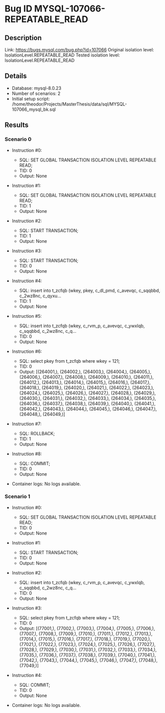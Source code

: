 # Bug ID MYSQL-107066-REPEATABLE_READ

## Description

Link:                     https://bugs.mysql.com/bug.php?id=107066
Original isolation level: IsolationLevel.REPEATABLE_READ
Tested isolation level:   IsolationLevel.REPEATABLE_READ


## Details
 * Database: mysql-8.0.23
 * Number of scenarios: 2
 * Initial setup script: /home/theodor/Projects/MasterThesis/data/sql/MYSQL-107066_mysql_bk.sql

## Results
### Scenario 0
 * Instruction #0:
     - SQL:  SET GLOBAL TRANSACTION ISOLATION LEVEL REPEATABLE READ;
     - TID: 0
     - Output: None
 * Instruction #1:
     - SQL:  SET GLOBAL TRANSACTION ISOLATION LEVEL REPEATABLE READ;
     - TID: 1
     - Output: None
 * Instruction #2:
     - SQL:  START TRANSACTION;
     - TID: 1
     - Output: None
 * Instruction #3:
     - SQL:  START TRANSACTION;
     - TID: 0
     - Output: None
 * Instruction #4:
     - SQL:  insert into t_zcfqb (wkey, pkey, c_dl_pmd, c_avevqc, c_sqqbbd, c_2wz8nc, c_qyxu...
     - TID: 1
     - Output: None
 * Instruction #5:
     - SQL:  insert into t_zcfqb (wkey, c_rvm_p, c_avevqc, c_ywxlqb, c_sqqbbd, c_2wz8nc, c_q...
     - TID: 0
     - Output: None
 * Instruction #6:
     - SQL:  select pkey from t_zcfqb where wkey = 121;
     - TID: 0
     - Output: [(264001,), (264002,), (264003,), (264004,), (264005,), (264006,), (264007,), (264008,), (264009,), (264010,), (264011,), (264012,), (264013,), (264014,), (264015,), (264016,), (264017,), (264018,), (264019,), (264020,), (264021,), (264022,), (264023,), (264024,), (264025,), (264026,), (264027,), (264028,), (264029,), (264030,), (264031,), (264032,), (264033,), (264034,), (264035,), (264036,), (264037,), (264038,), (264039,), (264040,), (264041,), (264042,), (264043,), (264044,), (264045,), (264046,), (264047,), (264048,), (264049,)]
 * Instruction #7:
     - SQL:  ROLLBACK;
     - TID: 1
     - Output: None
 * Instruction #8:
     - SQL:  COMMIT;
     - TID: 0
     - Output: None

 * Container logs:
   No logs available.

### Scenario 1
 * Instruction #0:
     - SQL:  SET GLOBAL TRANSACTION ISOLATION LEVEL REPEATABLE READ;
     - TID: 0
     - Output: None
 * Instruction #1:
     - SQL:  START TRANSACTION;
     - TID: 0
     - Output: None
 * Instruction #2:
     - SQL:  insert into t_zcfqb (wkey, c_rvm_p, c_avevqc, c_ywxlqb, c_sqqbbd, c_2wz8nc, c_q...
     - TID: 0
     - Output: None
 * Instruction #3:
     - SQL:  select pkey from t_zcfqb where wkey = 121;
     - TID: 0
     - Output: [(77001,), (77002,), (77003,), (77004,), (77005,), (77006,), (77007,), (77008,), (77009,), (77010,), (77011,), (77012,), (77013,), (77014,), (77015,), (77016,), (77017,), (77018,), (77019,), (77020,), (77021,), (77022,), (77023,), (77024,), (77025,), (77026,), (77027,), (77028,), (77029,), (77030,), (77031,), (77032,), (77033,), (77034,), (77035,), (77036,), (77037,), (77038,), (77039,), (77040,), (77041,), (77042,), (77043,), (77044,), (77045,), (77046,), (77047,), (77048,), (77049,)]
 * Instruction #4:
     - SQL:  COMMIT;
     - TID: 0
     - Output: None

 * Container logs:
   No logs available.
